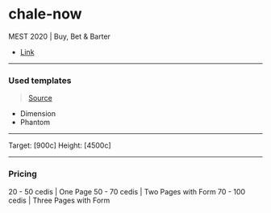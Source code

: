 # chale-now

MEST 2020 | Buy, Bet &amp; Barter

- [Link](https://github.com/Usheninte/chale-now)

---

### Used templates

> [Source](https://html5up.net/)

- Dimension
- Phantom

---

Target: [900c]
Height: [4500c]

---

### Pricing

20 - 50 cedis | One Page
50 - 70 cedis | Two Pages with Form
70 - 100 cedis | Three Pages with Form

